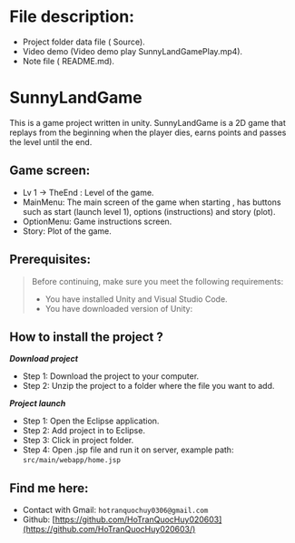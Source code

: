 # File description: 
- Project folder data file ( Source).
- Video demo (Video demo play SunnyLandGamePlay.mp4).
- Note file ( README.md).
# SunnyLandGame
This is a game project written in unity. SunnyLandGame is a 2D game that replays from the beginning when the player dies, earns points and passes the level until the end.
## Game screen:
-  Lv 1 -> TheEnd : Level of the game.
-  MainMenu: The main screen of the game when starting , has buttons such as start (launch level 1), options (instructions) and story (plot).
-  OptionMenu: Game instructions screen.
-  Story: Plot of the game.
## Prerequisites:
> Before continuing, make sure you meet the following requirements:
> * You have installed Unity and Visual Studio Code.
> * You have downloaded version of Unity: 
## How to install the project ?
***Download project***
- Step 1: Download the project to your computer.
- Step 2: Unzip the project to a folder where the file you want to add.
  
***Project launch***
- Step 1: Open the Eclipse application.
- Step 2: Add project in to Eclipse.
- Step 3: Click in project folder.
- Step 4: Open .jsp file and run it on server, example path: `src/main/webapp/home.jsp `
## Find me here:
- Contact with Gmail: `hotranquochuy0306@gmail.com`
- Github: [https://github.com/HoTranQuocHuy020603](https://github.com/HoTranQuocHuy020603/)

